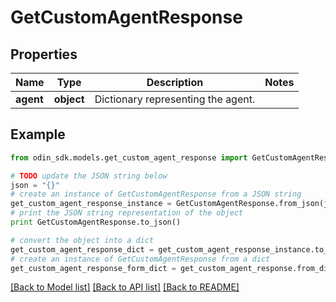 # GetCustomAgentResponse


## Properties

Name | Type | Description | Notes
------------ | ------------- | ------------- | -------------
**agent** | **object** | Dictionary representing the agent. | 

## Example

```python
from odin_sdk.models.get_custom_agent_response import GetCustomAgentResponse

# TODO update the JSON string below
json = "{}"
# create an instance of GetCustomAgentResponse from a JSON string
get_custom_agent_response_instance = GetCustomAgentResponse.from_json(json)
# print the JSON string representation of the object
print GetCustomAgentResponse.to_json()

# convert the object into a dict
get_custom_agent_response_dict = get_custom_agent_response_instance.to_dict()
# create an instance of GetCustomAgentResponse from a dict
get_custom_agent_response_form_dict = get_custom_agent_response.from_dict(get_custom_agent_response_dict)
```
[[Back to Model list]](../README.md#documentation-for-models) [[Back to API list]](../README.md#documentation-for-api-endpoints) [[Back to README]](../README.md)


